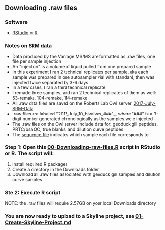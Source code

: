 ## Downloading .raw files 

### Software
  * [RStudio](https://www.rstudio.com/) or [R](https://www.r-project.org/)
 
### Notes on SRM data
  * Data produced by the Vantage MS/MS are formatted as .raw files, one file per sample injection  
  * An "injection" is a volume of liquid pulled from one prepared sample  
  * In this experiment I ran 2 technical replicates per sample, aka each sample was prepared in one autosampler vial with standard, then was injected twice separated by 3-6 days  
  * In a few cases, I ran a third technical replicate  
  * I remade three samples, and ran 2 technical replicates of them as well: 53-remake, 104-remake, 114-remake  
  * All .raw data files are saved on the Roberts Lab Owl server: [2017-July-SRM-Data](http://owl.fish.washington.edu/generosa/Generosa_DNR/2017-July-SRM-Data/)  
  * .raw files are labeled "2017_July_10_bivalves_###"_, where "###" is a 3-digit number generated chronologically as the samples were injected  
  * The .raw files on the Owl server include data for: geoduck gill peptides, PRTC/bsa QC, true blanks, and dilution curve peptides  
  * The [sequence file](https://github.com/RobertsLab/Paper-DNR-Geoduck-Proteomics/blob/master/data/SRM/SRM-Sequence-final.csv) indicates which sample each file corresponds to
  
### Step 1: Open this [00-Downloading-raw-files.R](https://github.com/RobertsLab/Paper-DNR-Geoduck-Proteomics/blob/master/analyses/SRM/00-Downloading-raw-files.R) script in RStudio or R. The script will:
  1) install required R packages
  2) Create a directory in the Downloads folder
  3) Download all .raw files associated with geoduck gill samples and dilution curve samples
  
### Ste 2: Execute R script
NOTE: the .raw files will require 2.57GB on your local Downloads directory

### You are now ready to upload to a Skyline project, see [01-Create-Skyline-Project.md](https://github.com/RobertsLab/Paper-DNR-Geoduck-Proteomics/blob/master/notebooks/SRM/01-Create-Skyline-Project.md)
  
  
  


